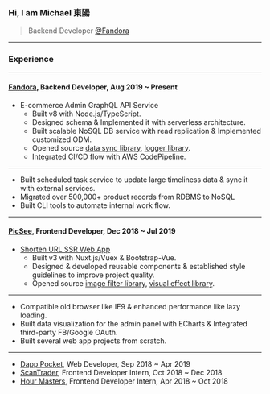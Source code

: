 ### Hi, I am Michael 東陽

> Backend Developer [@Fandora](https://fandorashop.com/tw/)

---

### Experience

---

#### [Fandora](https://fandorashop.com/tw/), Backend Developer, Aug 2019 ~ Present

- E-commerce Admin GraphQL API Service
  - Built v8 with Node.js/TypeScript.
  - Designed schema & Implemented it with serverless architecture.
  - Built scalable NoSQL DB service with read replication & Implemented customized ODM.
  - Opened source [data sync library](https://github.com/EastSun5566/ddb-2-es), [logger library](lambda-lite-logger).
  - Integrated CI/CD flow with AWS CodePipeline.

---

- Built scheduled task service to update large timeliness data & sync it with external services.
- Migrated over 500,000+ product records from RDBMS to NoSQL
- Built CLI tools to automate internal work flow.

---

#### [PicSee](https://picsee.co/), Frontend Developer, Dec 2018 ~ Jul 2019

- [Shorten URL SSR Web App](https://picsee.io/)
  - Built v3 with Nuxt.js/Vuex & Bootstrap-Vue.
  - Designed & developed reusable components & established style guidelines to improve project quality.
  - Opened source [image filter library](https://github.com/EastSun5566/cc-gram), [visual effect library](https://github.com/EastSun5566/let-it-go).

---

- Compatible old browser like IE9 & enhanced performance like lazy loading.
- Built data visualization for the admin panel with ECharts & Integrated third-party FB/Google OAuth.
- Built several web app projects from scratch.

---

- [Dapp Pocket](https://www.dapppocket.io/), Web Developer, Sep 2018 ~ Apr 2019
- [ScanTrader](https://scantrader.com/), Frontend Developer Intern, Oct 2018 ~ Dec 2018
- [Hour Masters](https://www.hourmasters.com/), Frontend Developer Intern, Apr 2018 ~ Oct 2018
